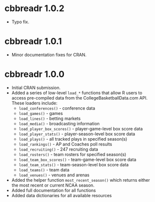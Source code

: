 # cbbreadr 1.0.2

* Typo fix.

# cbbreadr 1.0.1

* Minor documentation fixes for CRAN.

# cbbreadr 1.0.0

* Initial CRAN submission.
* Added a series of low-level `load_*` functions that allow R users to access pre-compiled data from the CollegeBasketballData.com API. These loaders include:
    * `load_conferences()` - conference data
    * `load_games()` - games
    * `load_lines()` - betting markets
    * `load_media()` - broadcasting information
    * `load_player_box_scores()` - player-game-level box score data
    * `load_player_stats()` - player-season-level box score data
    * `load_plays()` - all tracked plays in specified season(s)
    * `load_rankings()` - AP and Coaches poll results
    * `load_recruiting()` - 247 recruiting data
    * `load_rosters()` - team rosters for specified season(s)
    * `load_team_box_scores()` - team-game-level box score data
    * `load_team_stats()` - team-season-level box score data
    * `load_teams()` - team data
    * `load_venues()` - venues and arenas
* Added the helper function `most_recent_season()` which returns either the most recent or current NCAA season.
* Added full documentation for all functions
* Added data dictionaries for all available resources    
